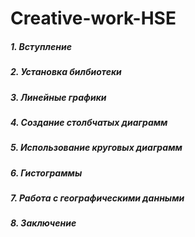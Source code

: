 # **Creative-work-HSE**
##### _1. Вступление_
##### _2. Установка билбиотеки_
##### _3. Линейные графики_
##### _4. Создание столбчатых диаграмм_
##### _5. Использование круговых диаграмм_
##### _6. Гистограммы_
##### _7. Работа с географическими данными_
##### _8. Заключение_
